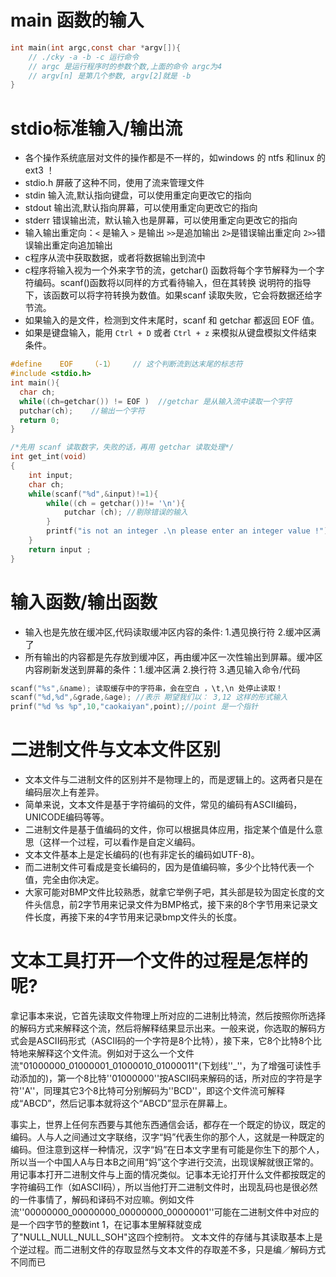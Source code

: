 # main 函数的输入
```c
int main(int argc,const char *argv[]){
    // ./cky -a -b -c 运行命令
    // argc 是运行程序时的参数个数,上面的命令 argc为4
    // argv[n] 是第几个参数, argv[2]就是 -b
}
```

# stdio标准输入/输出流
- 各个操作系统底层对文件的操作都是不一样的，如windows 的 ntfs 和linux 的 ext3 ！
- stdio.h 屏蔽了这种不同，使用了流来管理文件
- stdin 输入流,默认指向键盘，可以使用重定向更改它的指向
- stdout 输出流,默认指向屏幕，可以使用重定向更改它的指向
- stderr 错误输出流，默认输入也是屏幕，可以使用重定向更改它的指向
- 输入输出重定向：`<` 是输入 `>` 是输出 `>>`是追加输出 `2>`是错误输出重定向 `2>>`错误输出重定向追加输出
- c程序从流中获取数据，或者将数据输出到流中
- c程序将输入视为一个外来字节的流，getchar() 函数将每个字节解释为一个字符编码。scanf()函数将以同样的方式看待输入，但在其转换 说明符的指导下，该函数可以将字符转换为数值。如果scanf 读取失败，它会将数据还给字节流。
- 如果输入的是文件，检测到文件末尾时，scanf 和 getchar 都返回 EOF 值。
- 如果是键盘输入，能用 `Ctrl + D` 或者 `Ctrl + z` 来模拟从键盘模拟文件结束条件。
```c
#define    EOF    （-1）    // 这个判断流到达末尾的标志符
#include <stdio.h>
int main(){
  char ch;
  while((ch=getchar()) != EOF )  //getchar 是从输入流中读取一个字符
  putchar(ch);    //输出一个字符
  return 0;
}
```

```c
/*先用 scanf 读取数字，失败的话，再用 getchar 读取处理*/
int get_int(void)
{
    int input;
    char ch;
    while(scanf("%d",&input)!=1){
        while((ch = getchar())!= '\n'){
            putchar (ch); //剔除错误的输入
        }
        printf("is not an integer .\n please enter an integer value !");
    }
    return input ;
}
```

# 输入函数/输出函数
- 输入也是先放在缓冲区,代码读取缓冲区内容的条件: 1.遇见换行符 2.缓冲区满了
- 所有输出的内容都是先存放到缓冲区，再由缓冲区一次性输出到屏幕。缓冲区内容刷新发送到屏幕的条件：1.缓冲区满 2.换行符 3.遇见输入命令/代码
```c
scanf("%s",&name); 读取缓存中的字符串，会在空白 ，\t,\n 处停止读取！
scanf("%d,%d",&grade,&age); //表示 期望我们以： 3,12 这样的形式输入
prinf("%d %s %p",10,"caokaiyan",point);//point 是一个指针
```

# 二进制文件与文本文件区别
- 文本文件与二进制文件的区别并不是物理上的，而是逻辑上的。这两者只是在编码层次上有差异。
- 简单来说，文本文件是基于字符编码的文件，常见的编码有ASCII编码，UNICODE编码等等。
- 二进制文件是基于值编码的文件，你可以根据具体应用，指定某个值是什么意思（这样一个过程，可以看作是自定义编码。
- 文本文件基本上是定长编码的(也有非定长的编码如UTF-8)。
- 而二进制文件可看成是变长编码的，因为是值编码嘛，多少个比特代表一个值，完全由你决定。
- 大家可能对BMP文件比较熟悉，就拿它举例子吧，其头部是较为固定长度的文件头信息，前2字节用来记录文件为BMP格式，接下来的8个字节用来记录文件长度，再接下来的4字节用来记录bmp文件头的长度。

# 文本工具打开一个文件的过程是怎样的呢?
拿记事本来说，它首先读取文件物理上所对应的二进制比特流，然后按照你所选择的解码方式来解释这个流，然后将解释结果显示出来。一般来说，你选取的解码方式会是ASCII码形式（ASCII码的一个字符是8个比特），接下来，它8个比特8个比特地来解释这个文件流。例如对于这么一个文件流"01000000_01000001_01000010_01000011"(下划线''_''，为了增强可读性手动添加的)，第一个8比特''01000000''按ASCII码来解码的话，所对应的字符是字符''A''，同理其它3个8比特可分别解码为''BCD''，即这个文件流可解释成“ABCD”，然后记事本就将这个“ABCD”显示在屏幕上。

事实上，世界上任何东西要与其他东西通信会话，都存在一个既定的协议，既定的编码。人与人之间通过文字联络，汉字“妈”代表生你的那个人，这就是一种既定的编码。但注意到这样一种情况，汉字“妈”在日本文字里有可能是你生下的那个人，所以当一个中国人A与日本B之间用“妈”这个字进行交流，出现误解就很正常的。用记事本打开二进制文件与上面的情况类似。记事本无论打开什么文件都按既定的字符编码工作（如ASCII码），所以当他打开二进制文件时，出现乱码也是很必然的一件事情了，解码和译码不对应嘛。例如文件流''00000000_00000000_00000000_00000001''可能在二进制文件中对应的是一个四字节的整数int 1，在记事本里解释就变成了"NULL_NULL_NULL_SOH"这四个控制符。
文本文件的存储与其读取基本上是个逆过程。而二进制文件的存取显然与文本文件的存取差不多，只是编／解码方式不同而已
